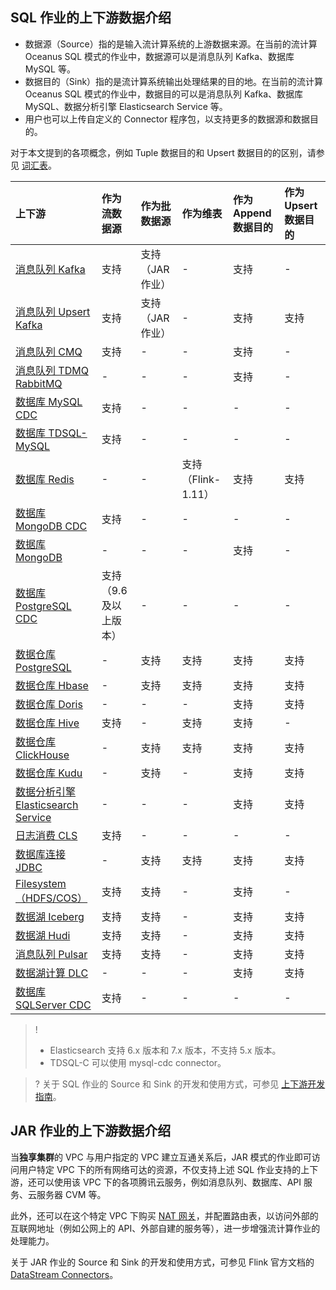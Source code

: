 ## SQL 作业的上下游数据介绍

- 数据源（Source）指的是输入流计算系统的上游数据来源。在当前的流计算 Oceanus SQL 模式的作业中，数据源可以是消息队列 Kafka、数据库 MySQL 等。
- 数据目的（Sink）指的是流计算系统输出处理结果的目的地。在当前的流计算 Oceanus SQL 模式的作业中，数据目的可以是消息队列 Kafka、数据库 MySQL、数据分析引擎 Elasticsearch Service 等。
- 用户也可以上传自定义的 Connector 程序包，以支持更多的数据源和数据目的。

对于本文提到的各项概念，例如 Tuple 数据目的和 Upsert 数据目的的区别，请参见 [词汇表](https://cloud.tencent.com/document/product/849/17740)。

| 上下游                                                       | 作为流数据源          | 作为批数据源     | 作为维表           | 作为 Append 数据目的 | 作为 Upsert 数据目的 |
| :----------------------------------------------------------- | :-------------------- | :--------------- | :----------------- | :------------------- | :------------------- |
| [消息队列 Kafka](https://cloud.tencent.com/document/product/849/48310) | 支持                  | 支持（JAR 作业） | -                  | 支持                 | -                    |
| [消息队列 Upsert Kafka](https://cloud.tencent.com/document/product/849/62880) | 支持                  | 支持（JAR 作业） | -                  | 支持                 | 支持                 |
| [消息队列 CMQ](https://cloud.tencent.com/document/product/849/58213) | 支持                  | -                | -                  | 支持                 | -                    |
| [消息队列 TDMQ RabbitMQ](https://cloud.tencent.com/document/product/849/71447) | -                     | -                | -                  | 支持                 | -                    |
| [数据库 MySQL CDC](https://cloud.tencent.com/document/product/849/52698) | 支持                  | -                | -                  | -                    | -                    |
| [数据库 TDSQL-MySQL](https://cloud.tencent.com/document/product/849/71448) | 支持                  | -                | -                  | -                    | -                    |
| [数据库 Redis](https://cloud.tencent.com/document/product/849/54634) | -                     | -                | 支持（Flink-1.11） | 支持                 | 支持                 |
| [数据库 MongoDB CDC](https://cloud.tencent.com/document/product/849/60410) | 支持                  | -                | -                  | -                    | -                    |
| [数据库 MongoDB](https://cloud.tencent.com/document/product/849/68072) | -                     | -                | -                  | 支持                 | -                    |
| [数据库 PostgreSQL CDC](https://cloud.tencent.com/document/product/849/60315) | 支持（9.6及以上版本） | -                | -                  | -                    | -                    |
| [数据仓库 PostgreSQL](https://cloud.tencent.com/document/product/849/68460) | -                     | 支持             | 支持               | 支持                 | 支持                 |
| [数据仓库 Hbase](https://cloud.tencent.com/document/product/849/60717) | -                     | 支持             | 支持               | 支持                 | 支持                 |
| [数据仓库 Doris](https://cloud.tencent.com/document/product/849/60953) | -                     | -                | -                  | 支持                 | 支持                 |
| [数据仓库 Hive](https://cloud.tencent.com/document/product/849/55238) | 支持                  | -                | 支持               | 支持                 | -                    |
| [数据仓库 ClickHouse](https://cloud.tencent.com/document/product/849/53389) | -                     | 支持             | 支持               | 支持                 | 支持                 |
| [数据仓库 Kudu](https://cloud.tencent.com/document/product/849/57609) | -                     | 支持             | -                  | 支持                 | 支持                 |
| [数据分析引擎 Elasticsearch Service](https://cloud.tencent.com/document/product/849/48313) | -                     | -                | -                  | 支持                 | 支持             |
| [日志消费 CLS](https://cloud.tencent.com/document/product/849/61690) | 支持                  | -                | -                  | -                    | -                    |
| [数据库连接 JDBC](https://cloud.tencent.com/document/product/849/48312) | -                     | 支持             | 支持               | 支持                 | 支持                 |
| [Filesystem（HDFS/COS）](https://cloud.tencent.com/document/product/849/53852) | 支持                  | 支持             | -                  | 支持                 | -                    |
| [数据湖 Iceberg](https://cloud.tencent.com/document/product/849/79945) | 支持                  | 支持             | -                  | 支持                 | 支持                 |
| [数据湖 Hudi](https://cloud.tencent.com/document/product/849/79934) | 支持                  | 支持             | -                  | 支持                 | 支持                 |
| [消息队列 Pulsar](https://cloud.tencent.com/document/product/849/85885)                               | 支持                  | 支持             | -                  | 支持                 | 支持         |
| [数据湖计算 DLC](https://cloud.tencent.com/document/product/849/85884)                                | -                     | -                | -                  | 支持                 | 支持           |
| [数据库 SQLServer CDC](https://cloud.tencent.com/document/product/849/86830)                                | 支持                   | -                | -                  | -                | -          |

> ! 
> - Elasticsearch 支持 6.x 版本和 7.x 版本，不支持 5.x 版本。
> - TDSQL-C 可以使用 mysql-cdc connector。
 
>? 关于 SQL 作业的 Source 和 Sink 的开发和使用方式，可参见 [上下游开发指南](https://cloud.tencent.com/document/product/849/48263)。

## JAR 作业的上下游数据介绍

当**独享集群**的 VPC 与用户指定的 VPC 建立互通关系后，JAR 模式的作业即可访问用户特定 VPC 下的所有网络可达的资源，不仅支持上述 SQL 作业支持的上下游，还可以使用该 VPC 下的各项腾讯云服务，例如消息队列、数据库、API 服务、云服务器 CVM 等。

此外，还可以在这个特定 VPC 下购买 [NAT 网关](https://cloud.tencent.com/document/product/552)，并配置路由表，以访问外部的互联网地址（例如公网上的 API、外部自建的服务等），进一步增强流计算作业的处理能力。

关于 JAR 作业的 Source 和 Sink 的开发和使用方式，可参见 Flink 官方文档的 [DataStream Connectors](https://ci.apache.org/projects/flink/flink-docs-release-1.11/zh/dev/connectors/)。
